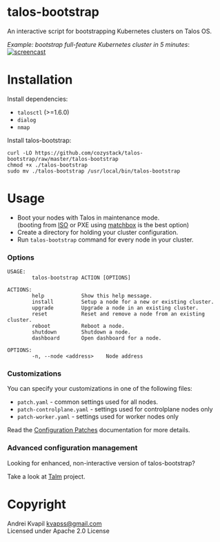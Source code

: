 # talos-bootstrap

An interactive script for bootstrapping Kubernetes clusters on Talos OS.

*Example: bootstrap full-feature Kubernetes cluster in 5 minutes*:
[![screencast](https://raw.githubusercontent.com/cozystack/talos-bootstrap/2cc7b82065747e373cd914c87c8cd5c6582c5c6c/images/627123.gif)](https://asciinema.org/a/gwK85Tdr577GsxjXWo7otPFjv)

# Installation

Install dependencies:
- `talosctl` (>=1.6.0)
- `dialog`
- `nmap`

Install talos-bootstrap:

```
curl -LO https://github.com/cozystack/talos-bootstrap/raw/master/talos-bootstrap
chmod +x ./talos-bootstrap
sudo mv ./talos-bootstrap /usr/local/bin/talos-bootstrap
```

# Usage

- Boot your nodes with Talos in maintenance mode.  
  (booting from [ISO](https://www.talos.dev/v1.5/talos-guides/install/bare-metal-platforms/iso/) or PXE using [matchbox](https://www.talos.dev/latest/talos-guides/install/bare-metal-platforms/matchbox/) is the best option)
- Create a directory for holding your cluster configuration.
- Run `talos-bootstrap` command for every node in your cluster.


### Options

```
USAGE:
        talos-bootstrap ACTION [OPTIONS]

ACTIONS:
        help            Show this help message.
        install         Setup a node for a new or existing cluster.
        upgrade         Upgrade a node in an existing cluster.
        reset           Reset and remove a node from an existing cluster.
        reboot          Reboot a node.
        shutdown        Shutdown a node.
        dashboard       Open dashboard for a node.

OPTIONS:
        -n, --node <address>    Node address
```

### Customizations

You can specify your customizations in one of the following files:

- `patch.yaml` - common settings used for all nodes.
- `patch-controlplane.yaml` - settings used for controlplane nodes only
- `patch-worker.yaml` - settings used for worker nodes only

Read the [Configuration Patches](https://www.talos.dev/latest/talos-guides/configuration/patching/) documentation for more details.

### Advanced configuration management

Looking for enhanced, non-interactive version of talos-bootstrap?

Take a look at [Talm](https://github.com/cozystack/talm) project.

# Copyright

Andrei Kvapil <kvapss@gmail.com>  
Licensed under Apache 2.0 License
